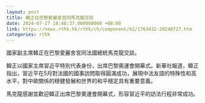 ```yaml
---
layout: post
title: 韓正在巴黎愛麗舍宮同馬克龍交談
date: 2024-07-27 18:48:37.000000000 +08:00
link: https://news.rthk.hk/rthk/ch/component/k2/1763432-20240727.htm
categories: rthk
---
```


國家副主席韓正在巴黎愛麗舍宮同法國總統馬克龍交談。

韓正以國家主席習近平特別代表身份，出席巴黎奧運會開幕式。新華社報道，韓正指出，習近平在5月對法國的國事訪問取得圓滿成功，展現中法友誼的特殊性和高水平，對中歐關係的穩健發展和世界的和平穩定具有重要意義。

馬克龍感謝並歡迎韓正出席巴黎奧運會開幕式，形容習近平的訪法行程非常成功。

